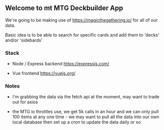 ## Welcome to mt MTG Deckbuilder App

We're going to be making use of https://magicthegathering.io/ for all of our data.

Basic idea is to be able to search for specific cards and add them to 'decks' and/or 'sidebards'

### Stack

* Node / Express backend
  https://expressjs.com/

* Vue frontend
  https://vuejs.org/

### Notes

* I'm grabbing the data via the fetch api at the moment, may want to trade out for axios

* the MTG io throttles use, we get 5k calls in an hour and we can only pull 100 items at any one time - we may want to pull all the data into our own local database then set up a cron to update the data daily or so
